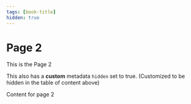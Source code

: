 ```yaml
---
tags: [book-title]
hidden: true
---
```


# Page 2

This is the Page 2

This also has a **custom** metadata `hidden` set to true. (Customized to be hidden in the table of content above)

<!-- truncate -->

Content for page 2
